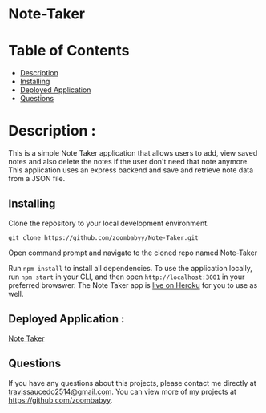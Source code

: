# Note-Taker

# Table of Contents

- [Description](#description)
- [Installing](#installing)
- [Deployed Application](#deployedapplication)
- [Questions](#questions)

# Description :

This is a simple Note Taker application that allows users to add, view saved notes and also delete the notes if the user don't need that note anymore. This application uses an express backend and save and retrieve note data from a JSON file.

## Installing

Clone the repository to your local development environment.

```
git clone https://github.com/zoombabyy/Note-Taker.git
```

Open command prompt and navigate to the cloned repo named Note-Taker

Run `npm install` to install all dependencies. To use the application locally, run `npm start` in your CLI, and then open `http://localhost:3001` in your preferred browswer. The Note Taker app is [live on Heroku](https://enigmatic-atoll-49616.herokuapp.com/) for you to use as well.

## Deployed Application :

[Note Taker](https://enigmatic-atoll-49616.herokuapp.com/)

## Questions

If you have any questions about this projects, please contact me directly at travissaucedo2514@gmail.com. You can view more of my projects at https://github.com/zoombabyy.
